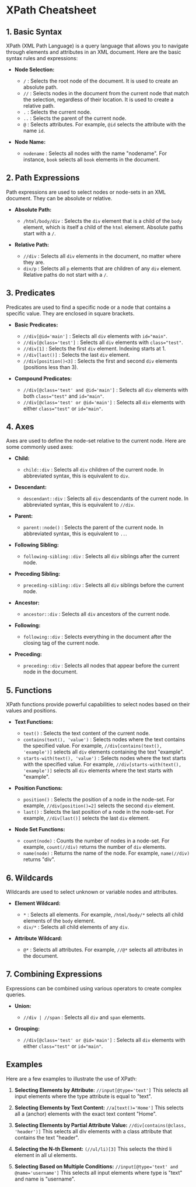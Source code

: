 # XPath Cheatsheet

## 1. Basic Syntax

XPath (XML Path Language) is a query language that allows you to navigate through elements and attributes in an XML document. Here are the basic syntax rules and expressions:

- **Node Selection:**
  - `/` : Selects the root node of the document. It is used to create an absolute path.
  - `//` : Selects nodes in the document from the current node that match the selection, regardless of their location. It is used to create a relative path.
  - `.` : Selects the current node.
  - `..` : Selects the parent of the current node.
  - `@` : Selects attributes. For example, `@id` selects the attribute with the name `id`.

- **Node Name:**
  - `nodename` : Selects all nodes with the name "nodename". For instance, `book` selects all `book` elements in the document.

## 2. Path Expressions

Path expressions are used to select nodes or node-sets in an XML document. They can be absolute or relative.

- **Absolute Path:**
  - `/html/body/div` : Selects the `div` element that is a child of the `body` element, which is itself a child of the `html` element. Absolute paths start with a `/`.

- **Relative Path:**
  - `//div` : Selects all `div` elements in the document, no matter where they are.
  - `div/p` : Selects all `p` elements that are children of any `div` element. Relative paths do not start with a `/`.

## 3. Predicates

Predicates are used to find a specific node or a node that contains a specific value. They are enclosed in square brackets.

- **Basic Predicates:**
  - `//div[@id='main']` : Selects all `div` elements with `id="main"`.
  - `//div[@class='test']` : Selects all `div` elements with `class="test"`.
  - `//div[1]` : Selects the first `div` element. Indexing starts at 1.
  - `//div[last()]` : Selects the last `div` element.
  - `//div[position()<3]` : Selects the first and second `div` elements (positions less than 3).

- **Compound Predicates:**
  - `//div[@class='test' and @id='main']` : Selects all `div` elements with both `class="test"` and `id="main"`.
  - `//div[@class='test' or @id='main']` : Selects all `div` elements with either `class="test"` or `id="main"`.

## 4. Axes

Axes are used to define the node-set relative to the current node. Here are some commonly used axes:

- **Child:**
  - `child::div` : Selects all `div` children of the current node. In abbreviated syntax, this is equivalent to `div`.

- **Descendant:**
  - `descendant::div` : Selects all `div` descendants of the current node. In abbreviated syntax, this is equivalent to `//div`.

- **Parent:**
  - `parent::node()` : Selects the parent of the current node. In abbreviated syntax, this is equivalent to `..`.

- **Following Sibling:**
  - `following-sibling::div` : Selects all `div` siblings after the current node.

- **Preceding Sibling:**
  - `preceding-sibling::div` : Selects all `div` siblings before the current node.

- **Ancestor:**
  - `ancestor::div` : Selects all `div` ancestors of the current node.

- **Following:**
  - `following::div` : Selects everything in the document after the closing tag of the current node.

- **Preceding:**
  - `preceding::div` : Selects all nodes that appear before the current node in the document.

## 5. Functions

XPath functions provide powerful capabilities to select nodes based on their values and positions.

- **Text Functions:**
  - `text()` : Selects the text content of the current node.
  - `contains(text(), 'value')` : Selects nodes where the text contains the specified value. For example, `//div[contains(text(), 'example')]` selects all `div` elements containing the text "example".
  - `starts-with(text(), 'value')` : Selects nodes where the text starts with the specified value. For example, `//div[starts-with(text(), 'example')]` selects all `div` elements where the text starts with "example".

- **Position Functions:**
  - `position()` : Selects the position of a node in the node-set. For example, `//div[position()=2]` selects the second `div` element.
  - `last()` : Selects the last position of a node in the node-set. For example, `//div[last()]` selects the last `div` element.

- **Node Set Functions:**
  - `count(node)` : Counts the number of nodes in a node-set. For example, `count(//div)` returns the number of `div` elements.
  - `name(node)` : Returns the name of the node. For example, `name(//div)` returns "div".

## 6. Wildcards

Wildcards are used to select unknown or variable nodes and attributes.

- **Element Wildcard:**
  - `*` : Selects all elements. For example, `/html/body/*` selects all child elements of the `body` element.
  - `div/*` : Selects all child elements of any `div`.

- **Attribute Wildcard:**
  - `@*` : Selects all attributes. For example, `//@*` selects all attributes in the document.

## 7. Combining Expressions

Expressions can be combined using various operators to create complex queries.

- **Union:**
  - `//div | //span` : Selects all `div` and `span` elements.

- **Grouping:**
  - `//div[@class='test' or @id='main']` : Selects all `div` elements with either `class="test"` or `id="main"`.

## Examples

Here are a few examples to illustrate the use of XPath:

1. **Selecting Elements by Attribute:**
   `//input[@type='text']` This selects all input elements where the type attribute is equal to "text".

2. **Selecting Elements by Text Content:**
  `//a[text()='Home']` This selects all a (anchor) elements with the exact text content "Home".

3. **Selecting Elements by Partial Attribute Value:**
  `//div[contains(@class, 'header')]` This selects all div elements with a class attribute that contains the text "header".

4. **Selecting the N-th Element:**
  `(//ul/li)[3]` This selects the third li element in all ul elements.

5. **Selecting Based on Multiple Conditions:**
  `//input[@type='text' and @name='username']` This selects all input elements where type is "text" and name is "username".



